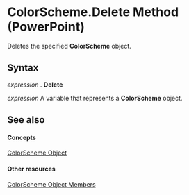 
# ColorScheme.Delete Method (PowerPoint)

Deletes the specified  **ColorScheme** object.


## Syntax

 _expression_ . **Delete**

 _expression_ A variable that represents a **ColorScheme** object.


## See also


#### Concepts


[ColorScheme Object](c1945542-b628-e2b1-5114-e064f0563a01.md)
#### Other resources


[ColorScheme Object Members](80bc711f-d724-9bfb-6f3e-57752077cc3f.md)
